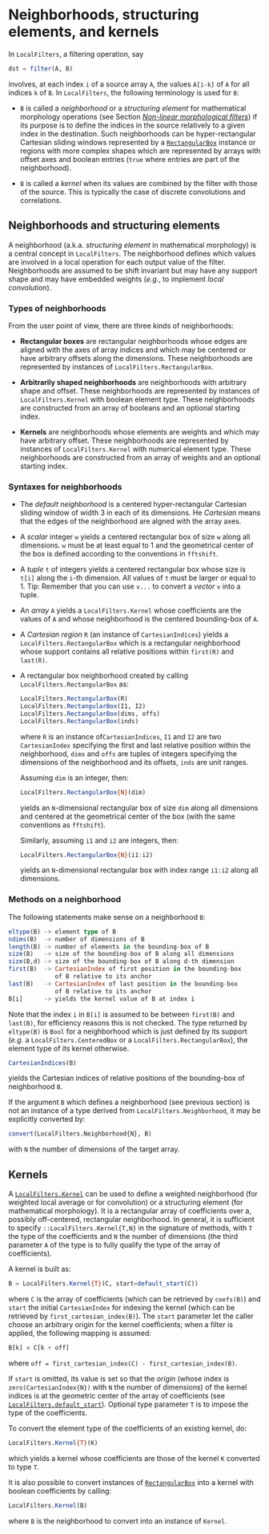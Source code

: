 # Neighborhoods, structuring elements, and kernels

In `LocalFilters`, a filtering operation, say

```julia
dst = filter(A, B)
```

involves, at each index `i` of a source array `A`, the values `A[i-k]` of `A`
for all indices `k` of `B`. In `LocalFilters`, the following terminology is
used for `B`:

* `B` is called a *neighborhood* or a *structuring element* for mathematical
  morphology operations (see Section [*Non-linear morphological
  filters*](morphology.html)) if its purpose is to define the indices in the
  source relatively to a given index in the destination. Such neighborhoods can
  be hyper-rectangular Cartesian sliding windows represented by a
  [`RectangularBox`](@ref) instance or regions with more complex shapes which
  are represented by arrays with offset axes and boolean entries (`true` where
  entries are part of the neighborhood).

* `B` is called a *kernel* when its values are combined by the filter with
  those of the source. This is typically the case of discrete convolutions and
  correlations.


## Neighborhoods and structuring elements

A neighborhood (a.k.a. *structuring element* in mathematical morphology) is a
central concept in `LocalFilters`. The neighborhood defines which values are
involved in a local operation for each output value of the filter.
Neighborhoods are assumed to be shift invariant but may have any support shape
and may have embedded weights (*e.g.*, to implement *local convolution*).


### Types of neighborhoods

From the user point of view, there are three kinds of neighborhoods:

* **Rectangular boxes** are rectangular neighborhoods whose edges are aligned
  with the axes of array indices and which may be centered or have arbitrary
  offsets along the dimensions. These neighborhoods are represented by
  instances of `LocalFilters.RectangularBox`.

* **Arbitrarily shaped neighborhoods** are neighborhoods with arbitrary shape
  and offset. These neighborhoods are represented by instances of
  `LocalFilters.Kernel` with boolean element type. These neighborhoods are
  constructed from an array of booleans and an optional starting index.

* **Kernels** are neighborhoods whose elements are weights and which may have
  arbitrary offset. These neighborhoods are represented by instances of
  `LocalFilters.Kernel` with numerical element type. These neighborhoods are
  constructed from an array of weights and an optional starting index.


### Syntaxes for neighborhoods

* The *default neighborhood* is a centered hyper-rectangular Cartesian sliding
  window of width 3 in each of its dimensions. He *Cartesian* means that the
  edges of the neighborhood are algned with the array axes.

* A *scalar* integer `w` yields a centered rectangular box of size `w` along
  all dimensions. `w` must be at least equal to 1 and the geometrical center of
  the box is defined according to the conventions in `fftshift`.

* A *tuple* `t` of integers yields a centered rectangular box whose size is
  `t[i]` along the `i`-th dimension. All values of `t` must be larger or equal
  to 1. Tip: Remember that you can use `v...` to convert a *vector* `v` into a
  tuple.

* An *array* `A` yields a `LocalFilters.Kernel` whose coefficients are the
  values of `A` and whose neighborhood is the centered bounding-box of `A`.

* A *Cartesian region* `R` (an instance of `CartesianIndices`) yields a
  `LocalFilters.RectangularBox` which is a rectangular neighborhood whose
  support contains all relative positions within `first(R)` and `last(R)`.

* A rectangular box neighborhood created by calling
  `LocalFilters.RectangularBox` as:

  ```julia
  LocalFilters.RectangularBox(R)
  LocalFilters.RectangularBox(I1, I2)
  LocalFilters.RectangularBox(dims, offs)
  LocalFilters.RectangularBox(inds)
  ```

  where `R` is an instance of`CartesianIndices`, `I1` and `I2` are two
  `CartesianIndex` specifying the first and last relative position within the
  neighborhood, `dims` and `offs` are tuples of integers specifying the
  dimensions of the neighborhood and its offsets, `inds` are unit ranges.

  Assuming `dim` is an integer, then:

  ```julia
  LocalFilters.RectangularBox{N}(dim)
  ```

  yields an `N`-dimensional rectangular box of size `dim` along all dimensions
  and centered at the geometrical center of the box (with the same conventions
  as `fftshift`).

  Similarly, assuming `i1` and `i2` are integers, then:

  ```julia
  LocalFilters.RectangularBox{N}(i1:i2)
  ```

  yields an `N`-dimensional rectangular box with index range `i1:i2` along all
  dimensions.


### Methods on a neighborhood

The following statements make sense on a neighborhood `B`:

```julia
eltype(B) -> element type of B
ndims(B)  -> number of dimensions of B
length(B) -> number of elements in the bounding-box of B
size(B)   -> size of the bounding-box of B along all dimensions
size(B,d) -> size of the bounding-box of B along d-th dimension
first(B)  -> CartesianIndex of first position in the bounding-box
             of B relative to its anchor
last(B)   -> CartesianIndex of last position in the bounding-box
             of B relative to its anchor
B[i]      -> yields the kernel value of B at index i
```

Note that the index `i` in `B[i]` is assumed to be between `first(B)` and
`last(B)`, for efficiency reasons this is not checked. The type returned by
`eltype(B)` is `Bool` for a neighborhood which is just defined by its support
(*e.g.* a `LocalFilters.CenteredBox` or a `LocalFilters.RectangularBox`), the
element type of its kernel otherwise.

```julia
CartesianIndices(B)
```

yields the Cartesian indices of relative positions of the bounding-box of
neighborhood `B`.

If the argument `B` which defines a neighborhood (see previous section) is not
an instance of a type derived from `LocalFilters.Neighborhood`, it may be
explicitly converted by:

```julia
convert(LocalFilters.Neighborhood{N}, B)
```

with `N` the number of dimensions of the target array.


## Kernels

A [`LocalFilters.Kernel`](@ref) can be used to define a weighted neighborhood
(for weighted local average or for convolution) or a structuring element (for
mathematical morphology). It is a rectangular array of coefficients over a,
possibly off-centered, rectangular neighborhood. In general, it is sufficient
to specify `::LocalFilters.Kernel{T,N}` in the signature of methods, with `T`
the type of the coefficients and `N` the number of dimensions (the third
parameter `A` of the type is to fully qualify the type of the array of
coefficients).

A kernel is built as:

```julia
B = LocalFilters.Kernel{T}(C, start=default_start(C))
```

where `C` is the array of coefficients (which can be retrieved by `coefs(B)`)
and `start` the initial `CartesianIndex` for indexing the kernel (which can be
retrieved by `first_cartesian_index(B)`). The `start` parameter let the caller
choose an arbitrary origin for the kernel coefficients; when a filter is
applied, the following mapping is assumed:

```julia
B[k] ≡ C[k + off]
```

where `off = first_cartesian_index(C) - first_cartesian_index(B)`.

If `start` is omitted, its value is set so that the *origin* (whose index is
`zero(CartesianIndex{N})` with `N` the number of dimensions) of the kernel
indices is at the geometric center of the array of coefficients (see
[`LocalFilters.default_start`](@ref)). Optional type parameter `T` is to impose
the type of the coefficients.

To convert the element type of the coefficients of an existing kernel, do:

```julia
LocalFilters.Kernel{T}(K)
```

which yields a kernel whose coefficients are those of the kernel `K`
converted to type `T`.

It is also possible to convert instances of [`RectangularBox`](@ref) into a
kernel with boolean coefficients by calling:

```julia
LocalFilters.Kernel(B)
```

where `B` is the neighborhood to convert into an instance of `Kernel`.
